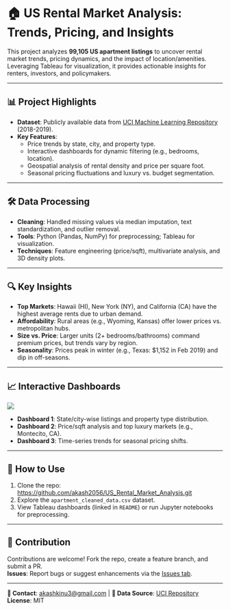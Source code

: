 # 🏠 US Rental Market Analysis: Trends, Pricing, and Insights

This project analyzes **99,105 US apartment listings** to uncover rental market trends, pricing dynamics, and the impact of location/amenities. Leveraging Tableau for visualization, it provides actionable insights for renters, investors, and policymakers.

---

## 📊 **Project Highlights**
- **Dataset**: Publicly available data from [UCI Machine Learning Repository](https://archive.ics.uci.edu/dataset/555/apartment+for+rent+classified) (2018-2019).
- **Key Features**: 
  - Price trends by state, city, and property type.
  - Interactive dashboards for dynamic filtering (e.g., bedrooms, location).
  - Geospatial analysis of rental density and price per square foot.
  - Seasonal pricing fluctuations and luxury vs. budget segmentation.

---

## 🛠️ **Data Processing**
- **Cleaning**: Handled missing values via median imputation, text standardization, and outlier removal.
- **Tools**: Python (Pandas, NumPy) for preprocessing; Tableau for visualization.
- **Techniques**: Feature engineering (price/sqft), multivariate analysis, and 3D density plots.

---

## 🔍 **Key Insights**
- **Top Markets**: Hawaii (HI), New York (NY), and California (CA) have the highest average rents due to urban demand.
- **Affordability**: Rural areas (e.g., Wyoming, Kansas) offer lower prices vs. metropolitan hubs.
- **Size vs. Price**: Larger units (2+ bedrooms/bathrooms) command premium prices, but trends vary by region.
- **Seasonality**: Prices peak in winter (e.g., Texas: $1,152 in Feb 2019) and dip in off-seasons.

---

## 📈 **Interactive Dashboards**
![](https://cdn.mathpix.com/cropped/2025_02_14_594d34bc293717a0a5a3g-06.jpg?height=869&width=1630&top_left_y=468&top_left_x=253)
- **Dashboard 1**: State/city-wise listings and property type distribution.
- **Dashboard 2**: Price/sqft analysis and top luxury markets (e.g., Montecito, CA).
- **Dashboard 3**: Time-series trends for seasonal pricing shifts.

---

## 🚀 **How to Use**
1. Clone the repo: https://github.com/akash2056/US_Rental_Market_Analysis.git
2. Explore the `apartment_cleaned_data.csv` dataset.
3. View Tableau dashboards (linked in `README`) or run Jupyter notebooks for preprocessing.

---

## 📝 **Contribution**
Contributions are welcome! Fork the repo, create a feature branch, and submit a PR.  
**Issues**: Report bugs or suggest enhancements via the [Issues tab](https://github.com/akash2056/US_Rental_Market_Analysis/issues).

---

**📧 Contact**: akashkinu3@gmail.com | **🔗 Data Source**: [UCI Repository](https://archive.ics.uci.edu/dataset/555/apartment+for+rent+classified)  
**License**: MIT
